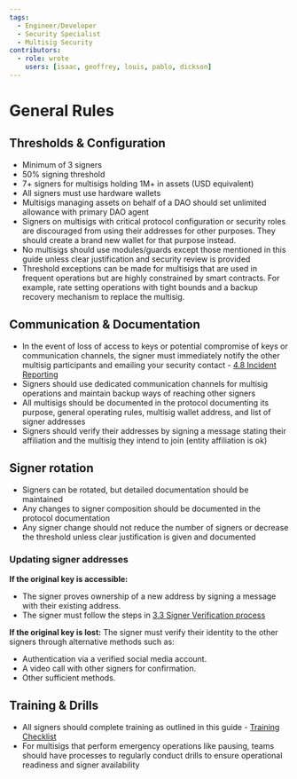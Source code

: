 ```yaml
---
tags:
  - Engineer/Developer
  - Security Specialist
  - Multisig Security
contributors:
  - role: wrote
    users: [isaac, geoffrey, louis, pablo, dickson]
---
```


# General Rules

## Thresholds & Configuration

- Minimum of 3 signers
- 50% signing threshold
- 7+ signers for multisigs holding 1M+ in assets (USD equivalent)
- All signers must use hardware wallets
- Multisigs managing assets on behalf of a DAO should set unlimited allowance with primary DAO agent
- Signers on multisigs with critical protocol configuration or security roles are discouraged from using their addresses for other purposes. They should create a brand new wallet for that purpose instead.
- No multisigs should use modules/guards except those mentioned in this guide unless clear justification and security review is provided
- Threshold exceptions can be made for multisigs that are used in frequent operations but are highly constrained by smart contracts. For example, rate setting operations with tight bounds and a backup recovery mechanism to replace the multisig.

## Communication & Documentation

- In the event of loss of access to keys or potential compromise of keys or communication channels, the signer must immediately notify the other multisig participants and emailing your security contact - [4.8 Incident Reporting](./incident-reporting.md)
- Signers should use dedicated communication channels for multisig operations and maintain backup ways of reaching other signers
- All multisigs should be documented in the protocol documenting its purpose, general operating rules, multisig wallet address, and list of signer addresses
- Signers should verify their addresses by signing a message stating their affiliation and the multisig they intend to join (entity affiliation is ok)

## Signer rotation

- Signers can be rotated, but detailed documentation should be maintained
- Any changes to signer composition should be documented in the protocol documentation
- Any signer change should not reduce the number of signers or decrease the threshold unless clear justification is given and documented

### Updating signer addresses

**If the original key is accessible:**
- The signer proves ownership of a new address by signing a message with their existing address.
- The signer must follow the steps in [3.3 Signer Verification process](./registration-and-documentation.md#signer-verification-process)

**If the original key is lost:**
The signer must verify their identity to the other signers through alternative methods such as:
- Authentication via a verified social media account.
- A video call with other signers for confirmation.
- Other sufficient methods.

## Training & Drills

- All signers should complete training as outlined in this guide - [Training Checklist](./training-checklist.md)
- For multisigs that perform emergency operations like pausing, teams should have processes to regularly conduct drills to ensure operational readiness and signer availability